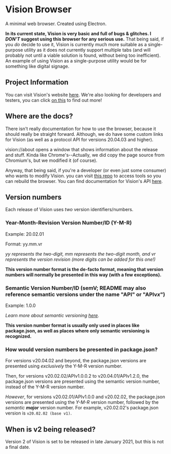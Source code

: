 # Vision Browser
A minimal web browser. Created using Electron.

**In its current state, Vision is very basic and full of bugs & glitches. I *DON'T* suggest using this browser for any serious use.** That being said, if you *do* decide to use it, Vision is currently much more suitable as a single-purpose utility as it does not currently support multiple tabs (and will probably not until a viable solution is found, without being too inefficient). An example of using Vision as a single-purpose utility would be for something like digital signage.

## Project Information
You can visit Vision's website [here](https://vision.squared.bean.codes). We're also looking for developers and testers, you can click [on this](https://vision.squared.bean.codes/careers) to find out more!

## Where are the docs?
There isn't really documentation for how to use the browser, because it should really be straight forward. Although, we do have some custom links for Vision (as well as a protocol API for versions 20.04.03 and higher).

vision://about opens a window that shows information about the release and stuff. Kinda like Chrome's--Actually, we did copy the page source from Chromium's, but we modified it (of course).

Anyway, that being said, if you're a developer (or even just some consumer) who wants to modify Vision. you can visit [this repo](https://github.com/BeanedTaco/vision-tools) to access tools so you can rebuild the browser. You can find documentation for Vision's API [here](https://vision.squared.bean.codes/docs).

## Version numbers
Each release of Vision uses *two* version identifiers/numbers.

### Year-Month-Revision Version Number/ID (Y-M-R)
Example: 20.02.01

Format: yy.mm.vr

*yy represents the two-digit, mm represents the two-digit month, and vr represents the version revision (more digits can be added for this one!)*

**This version number format is the de-facto format, meaning that version numbers will normally be presented in this way (with a few exceptions).**

### Semantic Version Number/ID (semV; README may also reference semantic versions under the name "API" or "APIv*x*")
Example: 1.0.0

*Learn more about semantic versioning [here](https://semver.org/).*

**This version number format is usually only used in places like package.json, as well as places where only semantic versioning is recognized.**

### How would version numbers be presented in package.json?
For versions v20.04.02 and beyond, the package.json versions are presented using *exclusively* the Y-M-R version number.

Then, for versions v20.02.02/APIv1.0.0.2 to v20.04.01/APIv1.2.0, the package.json versions are presented using the semantic version number, instead of the Y-M-R version number. 

*However*, for versions v20.02.01/APIv1.0.0 and v20.02.02, the package.json versions are presented using the *Y-M-R* version number, followed by the *semantic* ___major___ version number. For example, v20.02.02's package.json version is ``v20.02.02 (base v1)``.

## When is v2 being released?
Version 2 of Vision is set to be released in late January 2021, but this is not a final date.
